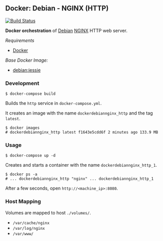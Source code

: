 ## Docker: Debian - NGINX (HTTP)

[![Build Status](https://travis-ci.org/ericmdev/docker.debian-nginx.svg?branch=master)](https://travis-ci.org/ericmdev/docker.debian-nginx)

**Docker orchestration** of [Debian](https://www.debian.org/) [NGINX](https://www.nginx.com/) HTTP web server.

*Requirements*
- [Docker](https://www.docker.com/) 

*Base Docker Image:*
- [debian:jessie](https://hub.docker.com/_/debian/)

### Development

    $ docker-compose build

Builds the `http` service in `docker-compose.yml`.

It creates an image with the name `dockerdebiannginx_http` and the tag `latest`.

    $ docker images
    # dockerdebiannginx_http latest f1643e5cdd6f 2 minutes ago 133.9 MB

### Usage

    $ docker-compose up -d

Creates and starts a container with the name `dockerdebiannginx_http_1`.

    $ docker ps -a
    # ... dockerdebiannginx_http "nginx" ... dockerdebiannginx_http_1

After a few seconds, open `http://<machine_ip>:8080`.

### Host Mapping

Volumes are mapped to host `./volumes/`.
- `/var/cache/nginx`
- `/var/log/nginx`
- `/var/www/`
